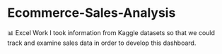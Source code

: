 # Ecommerce-Sales-Analysis
📊 Excel Work I took information from Kaggle datasets so that we could track and examine sales data in order to develop this dashboard.
